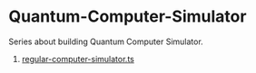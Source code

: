 # Quantum-Computer-Simulator
Series about building Quantum Computer Simulator.

1. [regular-computer-simulator.ts](/regular-computer-simulator.ts)
